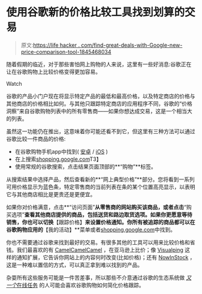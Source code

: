 # 使用谷歌新的价格比较工具找到划算的交易

> 原文:[https://life hacker . com/find-great-deals-with-Google-new-price-comparison-tool-1845468034](https://lifehacker.com/find-great-deals-with-googles-new-price-comparison-tool-1845468034)

随着假期的临近，对于那些害怕网上购物的人来说，这里有一些好消息:谷歌正在让在谷歌购物上比较价格变得更加容易。

Watch

谷歌的产品小门户现在将显示特定产品的最低和最高价格，以及特定商店的价格与其他商店的价格相比如何。与其他只跟踪特定商店的应用程序不同，谷歌的“价格洞察”来自谷歌购物列表中的所有零售商——如果你想达成交易，这是一个相当大的列表。

虽然这一功能仍在推出，这意味着你可能还看不到它，但这里有三种方法可以通过谷歌比较一件商品的价格:

*   在谷歌购物手机app中找到( [安卓](https://play.google.com/store/apps/details?id=com.google.android.apps.shopping.express&hl=en_US&gl=US) / [iOS](https://apps.apple.com/us/app/google-shopping-compare-buy/id690229094) )
*   在上搜索[shopping.google.com](http://shopping.google.com)T3】
*   使用常规的谷歌搜索，点击结果页面顶部的**“购物”**标签。

从搜索结果中选择产品，然后查看新的**“网上典型价格”**部分。您将看到一系列可用价格显示为蓝色条，特定零售商的当前列表在条的某个位置高亮显示，以表明它与其他商店相比是更贵还是更便宜。

如果你对价格满意，点击**“访问页面”**从零售商的网站购买该商品，或者点击**“购买选项”**查看其他商店提供的商品，包括送货和路边取货选项。如果你更愿意等待销售，你也可以切换**【跟踪价格】**来设置价格通知。你所有被追踪的商品都可以在谷歌购物应用的**【我的活动】**菜单或者[shopping.google.com](http://shopping.google.com)中找到。

你也不需要通过谷歌来找到最好的交易。有很多其他的工具可以用来比较价格和省钱。我们最喜欢的有 [CamelCamelCamel](https://lifehacker.com/most-popular-price-tracking-tool-camelcamelcamel-1693679036) ，在亚马逊上比价；像 [Visualping](https://lifehacker.com/visualping-notifies-you-when-a-web-site-visibly-changes-1385449186) 这样的通知扩展，它告诉你网站上的内容何时改变(比如价格)；还有 [NowInStock](https://lifehacker.com/if-you-need-coronavirus-supplies-try-using-nowinstock-1842429563) ，这是一种难以置信的方式，可以真正拿到难以找到的产品。

杂耍所有这些服务可能是一件苦差事，所以那些不介意通过谷歌的生态系统做 [*又一个*在线任务](https://lifehacker.com/the-comprehensive-guide-to-quitting-google-1830001964) 的人可能会喜欢谷歌购物如何简化价格跟踪。